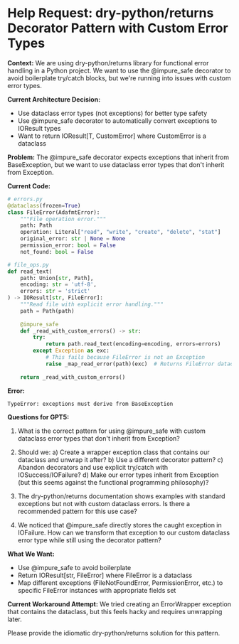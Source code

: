 # Help Request: dry-python/returns Decorator Pattern with Custom Error Types

**Context:**
We are using dry-python/returns library for functional error handling in a Python project. We want to use the @impure_safe decorator to avoid boilerplate try/catch blocks, but we're running into issues with custom error types.

**Current Architecture Decision:**
- Use dataclass error types (not exceptions) for better type safety
- Use @impure_safe decorator to automatically convert exceptions to IOResult types
- Want to return IOResult[T, CustomError] where CustomError is a dataclass

**Problem:**
The @impure_safe decorator expects exceptions that inherit from BaseException, but we want to use dataclass error types that don't inherit from Exception.

**Current Code:**

```python
# errors.py
@dataclass(frozen=True)
class FileError(AdafmtError):
    """File operation error."""
    path: Path
    operation: Literal["read", "write", "create", "delete", "stat"]
    original_error: str | None = None
    permission_error: bool = False
    not_found: bool = False

# file_ops.py
def read_text(
    path: Union[str, Path],
    encoding: str = 'utf-8',
    errors: str = 'strict'
) -> IOResult[str, FileError]:
    """Read file with explicit error handling."""
    path = Path(path)
    
    @impure_safe
    def _read_with_custom_errors() -> str:
        try:
            return path.read_text(encoding=encoding, errors=errors)
        except Exception as exc:
            # This fails because FileError is not an Exception
            raise _map_read_error(path)(exc)  # Returns FileError dataclass
    
    return _read_with_custom_errors()
```

**Error:**
```
TypeError: exceptions must derive from BaseException
```

**Questions for GPT5:**

1. What is the correct pattern for using @impure_safe with custom dataclass error types that don't inherit from Exception?

2. Should we:
   a) Create a wrapper exception class that contains our dataclass and unwrap it after?
   b) Use a different decorator pattern?
   c) Abandon decorators and use explicit try/catch with IOSuccess/IOFailure?
   d) Make our error types inherit from Exception (but this seems against the functional programming philosophy)?

3. The dry-python/returns documentation shows examples with standard exceptions but not with custom dataclass errors. Is there a recommended pattern for this use case?

4. We noticed that @impure_safe directly stores the caught exception in IOFailure. How can we transform that exception to our custom dataclass error type while still using the decorator pattern?

**What We Want:**
- Use @impure_safe to avoid boilerplate
- Return IOResult[str, FileError] where FileError is a dataclass
- Map different exceptions (FileNotFoundError, PermissionError, etc.) to specific FileError instances with appropriate fields set

**Current Workaround Attempt:**
We tried creating an ErrorWrapper exception that contains the dataclass, but this feels hacky and requires unwrapping later.

Please provide the idiomatic dry-python/returns solution for this pattern.